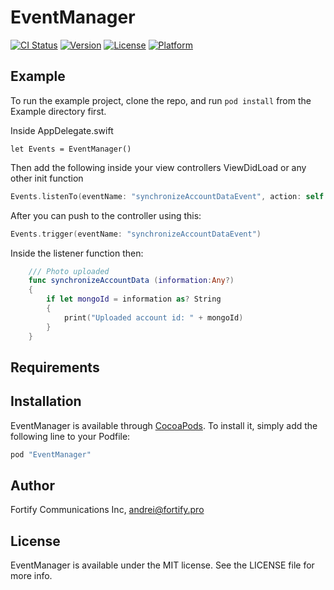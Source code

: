 # EventManager

[![CI Status](http://img.shields.io/travis/acct<blob>=<NULL>/EventManager.svg?style=flat)](https://travis-ci.org/acct<blob>=<NULL>/EventManager)
[![Version](https://img.shields.io/cocoapods/v/EventManager.svg?style=flat)](http://cocoapods.org/pods/EventManager)
[![License](https://img.shields.io/cocoapods/l/EventManager.svg?style=flat)](http://cocoapods.org/pods/EventManager)
[![Platform](https://img.shields.io/cocoapods/p/EventManager.svg?style=flat)](http://cocoapods.org/pods/EventManager)

## Example

To run the example project, clone the repo, and run `pod install` from the Example directory first.

Inside AppDelegate.swift
```swfit
let Events = EventManager()
```
Then add the following inside your view controllers ViewDidLoad or any other init function
```swift
Events.listenTo(eventName: "synchronizeAccountDataEvent", action: self.synchronizeAccountData)
```
After you can push to the controller using this:
```swift
Events.trigger(eventName: "synchronizeAccountDataEvent")
```
Inside the listener function then:
```swift
    /// Photo uploaded
    func synchronizeAccountData (information:Any?)
    {
        if let mongoId = information as? String
        {
            print("Uploaded account id: " + mongoId)
        }
    }
```

## Requirements

## Installation

EventManager is available through [CocoaPods](http://cocoapods.org). To install
it, simply add the following line to your Podfile:

```ruby
pod "EventManager"
```

## Author

Fortify Communications Inc, andrei@fortify.pro

## License

EventManager is available under the MIT license. See the LICENSE file for more info.
